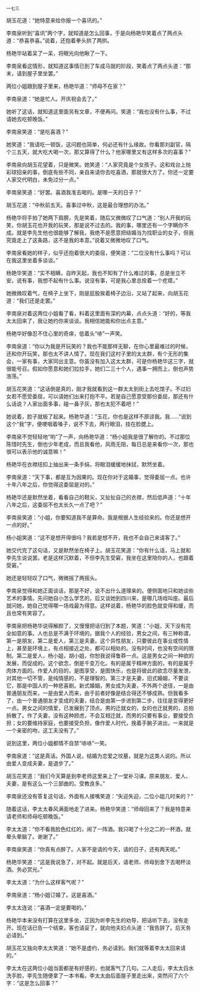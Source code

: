     一七三 

   胡玉花道：“她特意来给你报一个喜讯的。”

   李南泉听到“喜讯”两个字，就知道是怎么回事，于是向杨艳华笑着点了两点头道：“恭喜恭喜。”说着，还抱着拳头拱了两拱。

   杨艳华站着呆了一呆，将眼光向他瞅了一下。

   李南泉看这情形，就知道这事情已到了车成马就的阶段，笑着点了两点头道：“那末，请到屋子里坐罢。”

   两位小姐跟到屋子里来，杨艳华道：“师母不在家？”

   李南泉道：“她是忙人。开庆祝会去了。”

   她听了这话，就知道这里面另有文章，不便再问。笑道：“我也没有什么事，不过请她去吃顿晚饭。”

   李南泉笑道：“是吃喜酒？”

   她笑道：“我请吃一顿饭，这问题也简单，何必还有什么缘故。你看那刘副官，隔个三五天，就大吃大喝一次，那又算得了什么？他家哪里又有这样多次的喜事？”

   李南泉向胡玉花望着，只是微笑。她笑道：“人家究竟是个女孩子。这和戏台上抛彩球招亲的事，倒底有些不同，亲自来请你去吃喜酒，那就很大方了。你还一定要人家交代明白，未免过分一点。”

   李南泉笑道：“好罢。喜酒我准去喝的。是哪一天的日子？”

   胡玉花道：“中秋前五天。喜事过中秋，这是最合理想的办法。”

   杨艳华将手拍了她两下肩膀，先是笑着，随后又微微叹了口气道：“别人开我的玩笑，你胡玉花也开我的玩笑，那是说不过去的。我的事，哪里还有一个字瞒你不成。就是李先生他也很能够了解我，我绝不是愿意把结婚当为找职业的女子，但我究竟走上了这条路，这不是我的本意。”说着又微微地叹了口气。

   李南泉看她的样子，似乎还抱着很大的委屈，便笑道：“二位没有什么事吗？可以在我这里坐着多谈谈。”

   杨艳华笑道：“实不相瞒，自昨天起，我也不知有了什么难过的事，总是坐立不安。说有事，我想不起有什么事。说没有事，可是我心里总拴着一个疙瘩。”

   她微微叹着气，在椅子上坐下，刚是屁股挨着椅子边沿，又站了起来，向胡玉花道：“我们还是走罢。”

   李南泉对着这两位小姐看了看，料着这里面有深的内幕，点点头道：“好的，等我太太回来了，我让她约你来谈谈。我相信她能和你出点主意。”

   杨艳华好像忍不住心里的奇痒，低着头“哧”一声笑。

   李南泉道：“你以为我是开玩笑的？我也不能那样无聊，在你心里最难过的时候，还和你开玩笑，那也太不讲人情了。现在我们这村子里的太太群，有个无形的集会，一家有事，大家同出主意。你虽没有加入这太太群，可是你杨艳华这三字，就很能号召。假如你愿意和她们拉拉手，她们二三十个人，遇事一拥而上，倒也声势浩荡。”

   胡玉花笑道：“这话倒是真的，刚才我就看到这一群太太到街上去吃馆子。不过妇女若不愿受委屈，可以请她们出来打抱不平。若是自己愿意受那份委屈，那还有什么话说？人家出面多事，碰一鼻子灰，那也太犯不着吧！”

   她说着，脸子就板了起来。杨艳华道：“玉花，你也是这样不原谅我。我……”说到这个“我”字，便哽咽着嗓子，说不下去，两行眼泪，挂在脸腮上。

   李南泉不觉轻轻地“哟”了一声，向杨艳华道：“杨小姐我是很了解你的。不过那位陈惜时先生，倒也少年老成，而且我看他，风雨无阻，每日总是来看你一次，那也很可以表示他的诚意嘛！”

   杨艳华在衣襟纽扣上抽出来一条手绢，将眼泪缓缓地抹拭，默然坐着。

   李南泉道：“天下事，都是互为因果的。现在你对于这婚事，觉得委屈一点。也许十年八年之后，你觉得这委屈是对的。”

   杨艳华还是默然坐着，看看自己的鞋尖，又扯扯自己的衣襟，然后低声道：“十年八年之后，这委屈不也太长久一点了吧？”

   李南泉笑道：“小姐，你要知道我不是算命。我是根据人生经验来的。你还是想开一点的好。”

   杨小姐笑道：“这不是想开得很吗？我若是想不开，我也不会自己来请客了。”

   她交代完了这句话，又是默然坐在椅子上。胡玉花笑道：“你有什么话，马上就和李先生说说罢。老是这样沉默着，不但李先生受窘，我坐在这里陪你的人，也跟着受窘。”

   她还是轻轻叹了口气，微微摇了两摇头。

   李南泉觉得和她正面谈话，那是不好，说不出什么道理来的。便侧面地只和她谈些艺术的事情。先问她自小怎么学艺的，后又谈她到四川来，是哪几场戏叫座。最后就问她，她自己觉得哪一场戏最为得意。这样说着，杨艳华的脸色就变得和缓，而且也常有笑容了。

   李南泉把杨艳华说得解颜了，又慢慢把话归到了本题，笑道：“小姐，天下没有完全如意的事。人也总是不满于环境的。据我个人的经验，男女之间，有三种称谓，第一是朋友，第二是爱人，第三是夫妻。这个异性朋友，只要彼此在事业或性情上，甚至是环境上，有点相接近之处，都可以相处的。没有时间，也没有空间的限制。第二是爱人，杨小姐，胡小姐，你恕我说得鲁莽一点。这是男女之间一种欲的发展，而促成的。这个欲念，倒是千变万化。有的是属于精神方面的，有的是属于肉体方面的。作爱人的目的，是图享受，是图快乐，也是将彼此的欲念尽量发泄，对其他一切不管，是纯情感的，不是理智的。第三才是夫妻，旧式婚姻，不要谈它，那是中国人的一种悲喜剧。新式婚姻，男女成为夫妻，不外两个途径，一是由普通朋友而来，一是由爱人而来，由于前者好像是结合得还不够成熟。但我看多了，由一个普通朋友才变成的夫妻，结合是由第一步进到第二步，往往是变得更好一点。男女之间的情爱，已发展到了顶点。男的迁就女的，女的也迁就男的，总拍拆散了。作了夫妻，没有这种顾虑，不会互相迁就，而男的只要有事业，要接受负担；女的要维持家庭，也要接受负担，像作爱人时代，挽着手腕子进出，一来就是一个亲密的吻，这工夫没有了。”

   说到这里，两位小姐都情不自禁“哧哧”一笑。

   李南泉道：“这是真话。外国人说，结婚为恋爱之坟墓，就是为这类人说的。所以由爱人变成夫妻，是退步了。”

   胡玉花笑道：“我们今天算是到李老师这里来上了一堂补习课。原来朋友、爱人、夫妻，是有这么一个三部曲的。受教良多。”

   李南泉还没有答复这句话，外面有人接嘴笑道：“失迎失迎，二位小姐几时来的？”

   随着这话，李太太春风满面地走了进来。杨艳华笑道：“师母回来了？我是特意来请老师和师母吃顿晚饭。”

   李太太道：“你不看我脸色红红的，闹了一阵酒。我只喝了十分之二的一杯酒，就晕头晕脑了。谢谢了。”

   李南泉笑道：“你真有点醉了。人家不是请的今天，请的日子，还有两天呢。”

   杨艳华笑道：“这是我说急了，对不起。就是后天，请老师、师母到舍下去喝杯淡酒。务必赏光。”

   李太太道：“为什么这样客气呢？”

   李南泉道：“杨小姐订婚了。这是喜酒。”

   李太太连说：“喜酒一定是要喝的。”

   杨艳华本来没有打算在这里多坐，正因为听李先生的劝导，把话听下去，没有走开。现在话已告一个结束，客也请妥了，就向他夫妇点头道：“我告辞了。后天务必请到。”

   胡玉花又独向李太太笑道：“她不是虚约，务必请到。我们就等着李太太回来请的。”

   李太太在这两位小姐当面都是有好感的，也就客气了几句。二人走后，李太太舀水洗手脸，李先生随便拿了一本书看。李太太由后面屋子里走出来，突然问了六个字：“这是怎么回事？”

